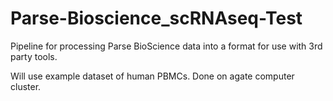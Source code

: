 # Parse-Bioscience_scRNAseq-Test
Pipeline for processing Parse BioScience data into a format for use with 3rd party tools.

Will use example dataset of human PBMCs. Done on agate computer cluster.
